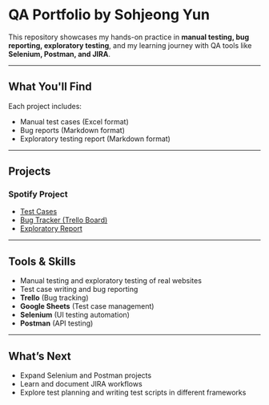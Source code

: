 # QA Portfolio by Sohjeong Yun

This repository showcases my hands-on practice in **manual testing, bug reporting, exploratory testing**, and my learning journey with QA tools like **Selenium, Postman, and JIRA**.

---

## What You'll Find

Each project includes:
- Manual test cases (Excel format)
- Bug reports (Markdown format)
- Exploratory testing report (Markdown format)

---

## Projects

### Spotify Project
- [Test Cases](test_cases/spotify_test_cases.xlsx)
- [Bug Tracker (Trello Board)](https://trello.com/b/ncpdpPvP/spotify-qa-bug-tracking)
- [Exploratory Report](exploratory_testing/spotify/exploratory_report.md)

---

## Tools & Skills

- Manual testing and exploratory testing of real websites
- Test case writing and bug reporting
- **Trello** (Bug tracking)
- **Google Sheets** (Test case management)
- **Selenium** (UI testing automation)
- **Postman** (API testing)

---

## What’s Next

- Expand Selenium and Postman projects
- Learn and document JIRA workflows
- Explore test planning and writing test scripts in different frameworks
